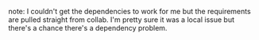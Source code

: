 note: I couldn't get the dependencies to work for me but the requirements are pulled straight from collab. I'm pretty sure it was a local issue but there's a chance there's a dependency problem.
